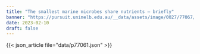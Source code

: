 ```yaml
---
title: "The smallest marine microbes share nutrients – briefly"
banner: "https://pursuit.unimelb.edu.au/__data/assets/image/0027/77067/8e021251a6a46fb7385a6c79eba6e4afe050af3f.jpg"
date: 2023-02-10
draft: false
---
```


{{< json_article file="data/p77061.json" >}}